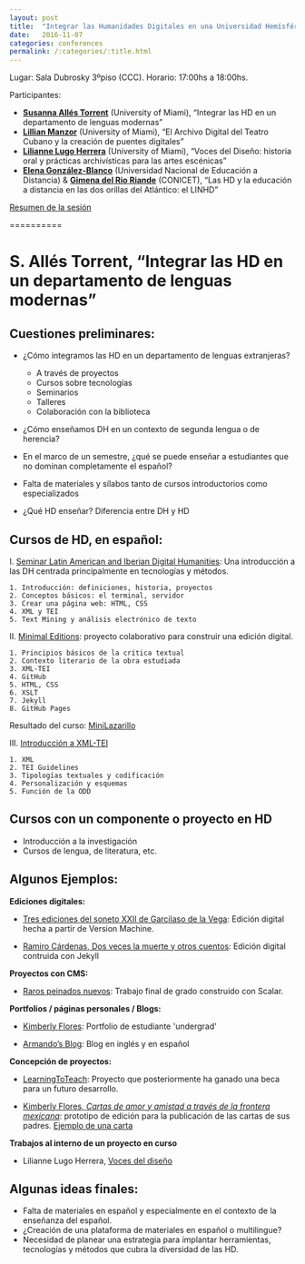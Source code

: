 ```yaml
---
layout: post
title:  "Integrar las Humanidades Digitales en una Universidad Hemísférica"
date:   2016-11-07
categories: conferences
permalink: /:categories/:title.html
---
```


Lugar: Sala Dubrosky 3ºpiso (CCC). Horario: 17:00hs a 18:00hs.

Participantes:
* [**Susanna Allés Torrent**][Alles] (University of Miami), “Integrar las HD en un departamento de lenguas modernas”
* [**Lillian Manzor**][Manzor] (University of Miami), “El Archivo Digital del Teatro Cubano y la creación de puentes digitales”
* [**Lilianne Lugo Herrera**][Lugo] (University of Miami), “Voces del Diseño: historia oral y prácticas archivísticas para las artes escénicas”
* [**Elena González-Blanco**][Gonzalez] (Universidad Nacional de Educación a Distancia) & [**Gimena del Rio Riande**][Del Rio] (CONICET), “Las HD y la educación a distancia en las dos orillas del Atlántico: el LINHD”

[Resumen de la sesión][Resumen]

==========

# S. Allés Torrent, “Integrar las HD en un departamento de lenguas modernas”


## Cuestiones preliminares:

* ¿Cómo integramos las HD en un departamento de lenguas extranjeras?
	* A través de proyectos
	* Cursos sobre tecnologías 
	* Seminarios
	* Talleres 
	* Colaboración con la biblioteca
	
* ¿Cómo enseñamos DH en un contexto de segunda lengua o de herencia?
* En el marco de un semestre, ¿qué se puede enseñar a estudiantes que no dominan completamente el español?
* Falta de materiales y sílabos tanto de cursos introductorios como especializados  
* ¿Qué HD enseñar? Diferencia entre DH y HD
 

## Cursos de HD, en español:

I. [Seminar Latin American and Iberian Digital Humanities](/materials/syllabi/DHSeminar.html): Una introducción a las DH centrada principalmente en tecnologías y métodos. 

	1. Introducción: definiciones, historia, proyectos
	2. Conceptos básicos: el terminal, servidor
	3. Crear una página web: HTML, CSS
	4. XML y TEI
	5. Text Mining y análisis electrónico de texto

II. [Minimal Editions](/materials/syllabi/MinimalEditions.html): proyecto colaborativo para construir una edición digital. 

	1. Principios básicos de la crítica textual
	2. Contexto literario de la obra estudiada
	3. XML-TEI
	4. GitHub
	5. HTML, CSS
	6. XSLT
	7. Jekyll
	8. GitHub Pages 

Resultado del curso: [MiniLazarillo](http://minilazarillo.github.io/)

III. [Introducción a XML-TEI](/materials/IntroTEI/index.html) 

	1. XML
	2. TEI Guidelines
	3. Tipologías textuales y codificación
	4. Personalización y esquemas
	5. Función de la ODD 

## Cursos con un componente o proyecto en HD
 
* Introducción a la investigación
* Cursos de lengua, de literatura, etc. 


## Algunos Ejemplos: 

**Ediciones digitales:**

* [Tres ediciones del soneto XXII de Garcilaso de la Vega](http://dh-laic.com/undergraduate/Fall2014/Ferracci/index.html): Edición digital hecha a partir de Version Machine. 

* [Ramiro Cárdenas, Dos veces la muerte y otros cuentos](http://graduate.dh-laic.com/Cadena/): Edición digital contruida con Jekyll 

**Proyectos con CMS:**

* [Raros peinados nuevos](http://scalar.usc.edu/works/raros-peinados-nuevos/index): Trabajo final de grado construido con Scalar.

**Portfolios / páginas personales / Blogs:** 

* [Kimberly Flores](http://kimberlyflores.github.io/): Portfolio de estudiante 'undergrad'

* [Armando’s Blog](http://www.columbia.edu/~ajl2217/): Blog en inglés y en español

**Concepción de proyectos:** 

* [LearningToTeach](http://learningtoteach.github.io/): Proyecto que posteriormente ha ganado una beca para un futuro desarrollo. 

* [Kimberly Flores, *Cartas de amor y amistad a través de la frontera mexicana*](http://kimberlyflores.github.io/kimberlyflores.github.io/CARTAS/): prototipo de edición para la publicación de las cartas de sus padres. [Ejemplo de una carta](http://kimberlyflores.github.io/kimberlyflores.github.io/CARTAS/carta_1.html)

**Trabajos al interno de un proyecto en curso**

* Lilianne Lugo Herrera, [Voces del diseño](http://teatrocubano.org/digitalobjects/collection/cta0058)

## Algunas ideas finales: 

* Falta de materiales en español y especialmente en el contexto de la enseñanza del español. 
* ¿Creación de una plataforma de materiales en español o  multilingue? 
* Necesidad de planear una estrategia para implantar herramientas, tecnologías y métodos que cubra la diversidad de las HD.


[Alles]: http://www.as.miami.edu/mll/people/faculty/dr-susanna-alles-torrent/ 
[Del Rio]: http://linhd.uned.es/gimenadelrio/
[Gonzalez]: http://portal.uned.es/portal/page?_pageid=93,24222657&_dad=portal&_schema=PORTAL
[Lugo]: http://www.as.miami.edu/mll/people/graduate-students/
[Manzor]: http://www.as.miami.edu/mll/people/faculty/dr-lillian-manzor-/
[Resumen]: http://www.aacademica.org/aahd.congreso/tabs/program?session=79&block=12&vs=128

